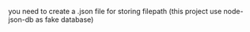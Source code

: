 you need to create a .json file for storing filepath (this project use node-json-db as fake database)